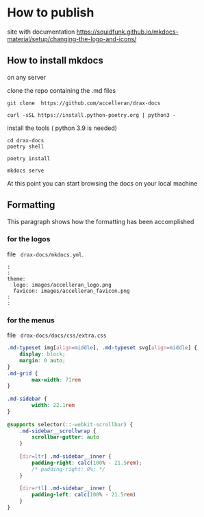 # How to publish

site with documentation
https://squidfunk.github.io/mkdocs-material/setup/changing-the-logo-and-icons/

## How to install mkdocs
on any server 

clone the repo containing the .md files
```
git clone  https://github.com/accelleran/drax-docs
```

```
curl -sSL https://install.python-poetry.org | python3 -
```

install the tools ( python 3.9 is needed)
``` 
cd drax-docs
poetry shell
```
``` 
poetry install
```
```
mkdocs serve
```

At this point you can start browsing the docs on your local machine

## Formatting 
This paragraph shows how the formatting has been accomplished

### for the logos
file ``` drax-docs/mkdocs.yml```. 
```
:
:
theme:                                    
  logo: images/accelleran_logo.png        
  favicon: images/accelleran_favicon.png
:
:
```

### for the menus
file ``` drax-docs/docs/css/extra.css``` 

``` css
.md-typeset img[align=middle], .md-typeset svg[align=middle] {                          
    display: block;                                                                     
    margin: 0 auto;                                                                     
}                                                                                       
.md-grid {                                                                              
        max-width: 71rem                                                                
}                                                                                       
                                                                                        
.md-sidebar {                                                                           
        width: 22.1rem                                                                  
}                                                                                       
                                                                                        
@supports selector(::-webkit-scrollbar) {                                               
    .md-sidebar__scrollwrap {                                                           
        scrollbar-gutter: auto                                                          
    }                                                                                   
                                                                                        
    [dir=ltr] .md-sidebar__inner {                                                      
        padding-right: calc(100% - 21.5rem);                                            
        /* padding-right: 0%; */                                                        
    }                                                                                   
                                                                                        
    [dir=rtl] .md-sidebar__inner {                                                      
        padding-left: calc(100% - 21.5rem)                                              
    }                                                                                   
}                                                                                       
```


